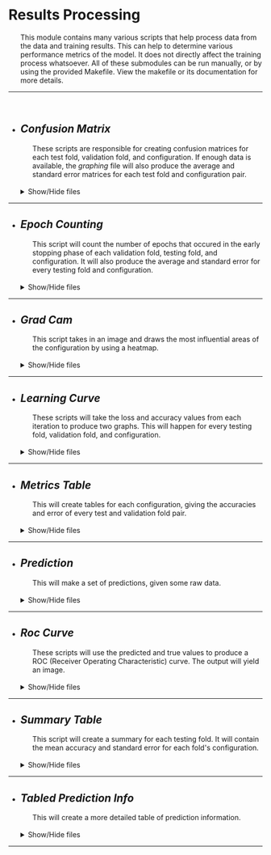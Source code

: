 # **Results Processing**
<ul> 
    This module contains many various scripts that help process data from the data and training results. This can help to determine various performance metrics of the model. It does not directly affect the training process whatsoever. 
    All of these submodules can be run manually, or by using the provided Makefile. View the makefile or its documentation for more details.

</ul> <hr> <br> 

+ ## ***Confusion Matrix***
    <ul> 
        These scripts are responsible for creating confusion matrices for each test fold, validation fold, and configuration. If enough data is available, the <i>graphing</i> file will also produce the average and standard error matrices for each test fold and configuration pair.
    </ul> <br>
    <details>
    <summary>Show/Hide files</summary>

    1) ### ***confusion_matrix.py:***
        ***Example:*** 
        >python3 confusion_matrix.py -j my_config.json

        <details>
        
        * ***Input:*** The configuration file. *(Optional)*
        * ***Output:*** A confusion matrix in CSV format.
        * ***confusion_matrix_config.json:***
            ```json
                {
                    "pred_path": "[path]/example_test_X_val_Y_val_predicted_index.csv",
                    "true_path": "[path]/example_test_X_val_Y_val true label index.csv",

                    "output_path": "[path]/confusion_matrix",
                    "output_file_prefix": "example_test_X_val_Y_val",

                    "label_types": [ "A", "B", "C" ]
                }
            ```
            * ***pred_path:*** The file path to the *indexed* predicted values of a specific testing fold, validation fold, and configuration.
            * ***true_path:*** The file path to the indexed true values of a specific testing fold, validation fold, and configuration.
            * ***output_path:*** The directory path to where the CSV file should be written. 
            * ***output_file_prefix:*** This will result in a file named "*[prefix]_conf_matrix.csv*" 
            * ***label_types:*** These are the labels that will appear on the output matrix.

        </details> <hr> <br>

    
    2) ### ***confusion_matrix_many.py:***
        ***Example:*** 
        >python3 confusion_matrix_many.py -j my_config.json

        <details>

        * ***Input:*** The configuration file. *(Optional)*
        * ***Output:*** Many confusion matrices in CSV format.
        * ***confusion_matrix_many_config.json:***
            ```json
                {
                    "data_path": "[path]/data",
                    "output_path": "[path]/confusion_matrix",

                    "label_types": { "A": 0, "B": 1, "C": 2 }
                }
            ```
            * ***data_path:*** The file path to the overall data. This folder should contain the testing folds' directories.
            * ***output_path:*** The directory path to where the confusion matrix CSV files should be written.
            * ***label_types:*** These are the labels that will appear on the output matrix.

        </details> <hr> <br>
    
    3) ### ***confusion_matrix_many_means.py:***
        ***Example:*** 
        >python3 confusion_matrix_many_means.py -j my_config.json

        <details>

        * ***Input:*** The configuration file. *(Optional)*
        * ***Output:*** Many confusion means in CSV format and their standard error.
        * ***confusion_matrix_many_means_config.json:***
            ```json
                {
                    "data_path": "[path]/data",
                    "matrices_path": "[path]/confusion_matrix",
                    "means_output_path": "[path]/confusion_matrix_means",
        
                    "round_to": 2,

                    "label_types": [ "A", "B", "C" ]
                }
            ```
            * ***data_path:*** The file path to the overall data. This folder should contain the testing folds' directories.
            * ***matrices_path:*** The directory path to the confusion matrices.
            * ***means_output_path:*** The directory path to where the confusion matrix CSV files should be written.
            * ***round_to:*** Allows for the rounding of output values.
            * ***label_types:*** These are the labels that will appear on the output matrix.
        
        </details> <hr> <br> <br> 
    </details>
<hr>


+ ## ***Epoch Counting***
    <ul> 
        This script will count the number of epochs that occured in the early stopping phase of each validation fold, testing fold, and configuration. It will also produce the average and standard error for every testing fold and configuration.
    </ul> <br>
    <details>
    <summary>Show/Hide files</summary>

    1) ### ***epoch_counting.py:***
        ***Example:*** 
        >python3 epoch_counting.py -j my_config.json

        <details>

        * ***Input:*** The configuration file. *(Optional)*
        * ***Output:*** Two CSV files. One for the every epoch count. The other for the average and standard error of each testing fold.
        * ***epoch_counting_config.json:***
            ```json
                {
                    "data_path": "[path]/data/",
                    "output_path": "[path]/epoch_output/"
                }
            ```
            * ***data_path:*** The file path to the overall data. This folder should contain the testing folds' directories.
            * ***output_path:*** The directory path to where the confusion matrix CSV files should be written.

        <details> <hr> <br> <br>
    </details>     
<hr>



+ ## ***Grad Cam***
    <ul> 
        This script takes in an image and draws the most influential areas of the configuration by using a heatmap. 
    </ul> <br>
    <details>
    <summary>Show/Hide files</summary>

    1) ### ***grad_cam.py:***
        ***Example:*** 
        >python3 grad_cam.py -j my_config.json

        <details>

        * ***Input:*** The configuration file. *(Optional)*
        * ***Output:*** One or more images.
        * ***grad_cam_config.json:***
            ```json
                {
                    "input_model_address": "[path]/model.h5",
                    "input_img_address": "[path]/img.png",
                    "output_image_address": "[path]/grad_cam",
                    "alpha": 0.7,
                    "last_conv_layer_name": ""
                }
            ```
            * ***input_model_address:*** The filepath to the trained model.
            * ***input_img_address:*** The input image to alter.
            * ***output_image_address:*** The address to output an image to.
            * ***alpha:*** The new image's alpha value.
            * ***last_conv_layer_name:*** The particular layer name within the model. If not provided, is automatically detected. *(Optional)*

        <details> <hr> <br>

    2) ### ***grad_cam_many.py:***
        ***Example:*** 
        >python3 grad_cam_many.py -j my_config.json

        <details>

        * ***Input:*** The configuration file. *(Optional)*
        * ***Output:*** One or more images.
        * ***grad_cam_many.json:***
            ```json
                {
                    "input_model_address": "[path]/model.h5",
                    "input_img_address": "[path]/img.png",
                    "output_image_address": "[path]/grad_cam",
                    "alpha": 0.7,
                    "last_conv_layer_name": "",

                    "query":{
                        "cutoff_number_of_results": -1,
                        "sort_images": true,

                        "test_subject": ["k2", "k4"],

                        "match": [true, false],

                        "true_label": ["ligament"],
                        "true_label_index": [],

                        "pred_label": [],
                        "pred_label_index": [2, 3],

                        "true_predicted_label_pairs": [],
                        "true_predicted_index_pairs": [[1, 2], [3, 3]] 
                }
            ```
            * ***input_model_address:*** The filepath to the trained model.
            * ***input_img_address:*** The input image to alter.
            * ***output_image_address:*** The address to output an image to.
            * ***alpha:*** The new image's alpha value.
            * ***last_conv_layer_name:*** The particular layer name within the model. If not provided, is automatically detected. *(Optional)*
            * ***query:*** All of the arguements within the query are entirely optional. This chooses specific images given the input path. For example, setting *match* to true will only output images with correct predictions. *(Optional)*

        </details> <br> <br>
    </details>
<hr>


+ ## ***Learning Curve***
    <ul> These scripts will take the loss and accuracy values from each iteration to produce two graphs. This will happen for every testing fold, validation fold, and configuration.
    </ul> <br>
    <details>
    <summary>Show/Hide files</summary>

    1) ### ***learning_curve.py:***
        ***Example:*** 
        >python3 learning_curve.py -j my_config.json

        <details>

        * ***Input:*** The configuration file. *(Optional)*
        * ***Output:*** Two images. One for accuracy and the other for loss.
        * ***learning_curve_config.json:***
            ```json
                {
                    "input_path": "[path]/[config]/[test fold]/",
                    "output_path": "[path]/learning_curve",

                    "loss_line_color": "r",
                    "val_loss_line_color": "b",
                    "acc_line_color": "b",
                    "val_acc_line_color": "r",

                    "font_family": "DejaVu Sans",
                    "label_font_size": 12,
                    "title_font_size": 12,

                    "save_resolution": 600,
                    "save_format": "png"
                }
            ```
            * ***input_path:*** The directory path of a particular testing fold.
            * ***output_path:*** The directory path to where the PNG files should be written. 
            * ***loss_line_color:*** Color of the loss line. 
            * ***val_loss_line_color:*** Color of the validation loss line.
            * ***acc_line_color:*** Color of the accuracy line.
            * ***val_acc_line_color:*** Color of the validation accuracy line. 
            * ***font_family:*** The font to be used with the PyPlot graphing tool.
            * ***label_font_size:*** Size of the axis label fonts.
            * ***title_font_size:*** Size of the title font. 
            * ***save_resolution:*** Resolution of the image output.
            * ***save_format:*** Image type to save.

        </details> <hr> <br>
    

    2) ### ***learning_curve_many.py:***
        ***Example:*** 
        >python3 learning_curve_many.py -j my_config.json

        <details>

        * ***Input:*** The configuration file. *(Optional)*
        * ***Output:*** Many images, for every testing fold, validation fold, and configuration.
        * ***learning_curve_many_config.json:***
            ```json
                {
                    "data_path": "[path]/data/",
                    "output_path": "[path]/learning_curve",

                    "loss_line_color": "r",
                    "val_loss_line_color": "b",
                    "acc_line_color": "b",
                    "val_acc_line_color": "r",

                    "font_family": "DejaVu Sans",
                    "label_font_size": 12,
                    "title_font_size": 12,

                    "save_resolution": 600,
                    "save_format": "png"
                }
            ```
            * ***data_path:*** The directory path of the data as a whole. This folder should contain the testing fold directories.
            * ***output_path:*** The directory path to where the PNG files should be written. 
            * ***loss_line_color:*** Color of the loss line. 
            * ***val_loss_line_color:*** Color of the validation loss line.
            * ***acc_line_color:*** Color of the accuracy line.
            * ***val_acc_line_color:*** Color of the validation accuracy line.
            * ***font_family:*** The font to be used with the PyPlot graphing tool.
            * ***label_font_size:*** Size of the axis label fonts.
            * ***title_font_size:*** Size of the title font. 
            * ***save_resolution:*** Resolution of the image output.
            * ***save_format:*** Image type to save.

        </details> <hr> <br> <br>
    </details>
<hr>



+ ## ***Metrics Table***
    <ul> This will create tables for each configuration, giving the accuracies and error of every test and validation fold pair.
    </ul> <br>
    <details>
    <summary>Show/Hide files</summary>

    1) ### ***metrics_table.py:***
        ***Example:*** 
        > python3 metrics_table.py -j my_config.json

        <details>
        
        * ***Input:*** The configuration file. *(Optional)*
        * ***Output:*** A CSV file.
        * ***metrics_table_config.json:***
            ```json
                {
                    "data_path": "[path]/data/",
                    "output_path": "[path]/metrics_output",
                    "output_filename": "metrics_table",

                    "round_to": 6
                }
            ```
            * ***data_path:*** The directory path of the data as a whole. This folder should contain the testing fold directories.
            * ***output_path:*** The directory path to where the CSV file should be written. 
            * ***output_filename:*** This will result in a file named "*[name].csv*" 
            * ***round_to:*** This will allow the rounding of output values.

        </details> <hr> <br> <br>
    </details>
<hr>



+ ## ***Prediction***
    <ul> This will make a set of predictions, given some raw data.
    </ul> <br>
    <details>
    <summary>Show/Hide files</summary>

    1) ### ***prediction.py:***
        ***Example:*** 
        > python3 prediction.py -j my_config.json

        <details>
        
        * ***Input:*** The configuration file. *(Optional)*
        * ***Output:*** A CSV file.
        *  ***prediction_config.json:***
           ```json {
                "prediction_output": "[path]/predictions",
                "test_subject_data_input": {
                    "subject_name": "[path]/Test_subject_[subject_name]"
                },
                "model_input": {
                    "model_name": "[path]/[model].h5"
                },
        
                "batch_size": 8,
                "output_tabled_info": true,
                "use_true_labels": false,
                    
                "image_settings": {
                    "mean": 0,
                    "use_mean": "false",
                    "class_names": "A,B,C,D",
                    "channels": 1,
                    "do_cropping" : "false",
                    "offset_height": 0,
                    "offset_width": 0,
                    "target_height": 241,
                    "target_width": 181
               }
            }
           ```
           * ***prediction_output:*** Where to output predictions.
           * ***test_subject_data_input:*** A dictionary of subject - path form.
           * ***model_input:*** A dictionary of model - path form. 
           * ***batch_size:*** The size of batches to predict with.
           * ***output_tabled_info:*** If true, will output tabled information of the predictions automatically.
           * ***use_true_labels:*** If false, the predictions will be made without any true labels. I.e. it will only guess what labels go to what image.
           * ***image_settings:*** How to alter the given images. Mainly should worry about 'class_names'.

        </details> <hr> <br> <br>
    </details>
<hr>



+ ## ***Roc Curve***
    <ul> These scripts will use the predicted and true values to produce a ROC (Receiver Operating Characteristic) curve. The output will yield an image.
    </ul> <br>
    <details>
    <summary>Show/Hide files</summary>

    1) ### ***roc_curve.py:***
        ***Example:*** 
        >python3 roc_curve.py -j my_config.json

        <details>

        * ***Input:*** The configuration file. *(Optional)*
        * ***Output:*** One image.
        * ***roc_curve_config.json:***
            ```json
                {
                    "pred_path": "[path]/example_test_X_val_Y_val_predicted.csv",
                    "true_path": "[path]/example_test_X_val_Y_val true label index.csv",
                    "output_path": "[path]/roc_curve",
                    "output_file_prefix": "roc_curve_example",

                    "line_width": "2",
                    "label_types": ["A", "B", "C"],
                    "line_colors": ["red", "blue", "yellow"],

                    "font_family": "DejaVu Sans",
                    "label_font_size": 12,
                    "title_font_size": 12,

                    "save_resolution": "figure",
                    "save_format": "png"
                }
            ```
            * ***pred_path:*** The file path to the *non-indexed* predicted values of a specific testing fold, validation fold, and configuration.
            * ***true_path:*** The file path to the indexed true values of a specific testing fold, validation fold, and configuration. 
            * ***output_path:*** The directory path to where the CSV file should be written. 
            * ***output_file_prefix:*** This will result in a file named "*[prefix]_conf_matrix.csv*" 
            * ***line_width:*** Width of the line. 
            * ***label_types:*** Axis labels.
            * ***line_colors:*** Color of the ROC curve.
            * ***font_family:*** The font to be used with the PyPlot graphing tool.
            * ***label_font_size:*** Size of the axis label fonts.
            * ***title_font_size:*** Size of the title font. 
            * ***save_resolution:*** Resolution of the image output.
            * ***save_format:*** Image type to save.
        
        </details> <hr> <br>
    
    2) ### ***roc_curve_many.py:***
        ***Example:*** 
        >python3 roc_curve_many.py -j my_config.json
        
        <details>

        * ***Input:*** The configuration file. *(Optional)*
        * ***Output:*** Many images, for every testing fold, validation fold, and configuration.
          * ***roc_curve_many_config.json:***
          ```json
              {
                  "data_path": "[path]/data/",
                  "output_path": "[path]/roc_output",

                  "line_width": "2",
                  "label_types": ["A", "B", "C"],
                  "line_colors": ["red", "blue", "yellow"],

                  "font_family": "DejaVu Sans",
                  "label_font_size": 12,
                  "title_font_size": 12,

                  "save_resolution": "figure",
                  "save_format": "png"
              }
          ```
          * ***data_path:*** The directory path of the data as a whole. This folder should contain the testing fold directories.
          * ***output_path:*** The directory path to where the PNG files should be written. 
          * ***line_width:*** Width of the line. 
          * ***label_types:*** Axis labels.
          * ***line_colors:*** Color of the ROC curve.
          * ***font_family:*** The font to be used with the PyPlot graphing tool.
          * ***label_font_size:*** Size of the axis label fonts.
          * ***title_font_size:*** Size of the title font. 
          * ***save_resolution:*** Resolution of the image output.
          * ***save_format:*** Image type to save.

        </details> <hr> <br> <br>
    </details>
<hr>



+ ## ***Summary Table***
    <ul> This script will create a summary for each testing fold. It will contain the mean accuracy and standard error for each fold's configuration.
    </ul> <br>
    <details>
    <summary>Show/Hide files</summary>

    1) ### ***summary_table.py:***
        ***Example:*** 
        > python3 summary_table.py -j my_config.json

        <details>

        * ***Input:*** The configuration file. *(Optional)*
        * ***Output:*** A CSV file.
        * ***summary_table_config.json:***
            ```json
                {
                    "data_path": "[path]/data/",
                    "output_path": "[path]/summary_output",
                    "output_filename": "summary_table",

                    "round_to": 6
                }
            ```
            * ***data_path:*** The directory path of the data as a whole. This folder should contain the testing fold directories.
            * ***output_path:*** The directory path to where the CSV file should be written. 
            * ***output_filename:*** This will result in a file named "*[name].csv*" 
            * ***round_to:*** This will allow the rounding of output values.

       </details> <hr>  <br> <br>
    </details>
<hr>



+ ## ***Tabled Prediction Info***
    <ul> This will create a more detailed table of prediction information.
    </ul> <br>
    <details>
    <summary>Show/Hide files</summary>

    1) ### ***tabled_prediction_info.py:***
        ***Example:*** 
        > python3 tabled_prediction_info.py -j my_config.json

        <details>

        * ***Input:*** The configuration file. *(Optional)*
        * ***Output:*** A CSV file.
        * ***tabled_prediction_info.json:***
        ***Example:*** 
            ```json
                {
                    "data_path": "[path]/data/",
                    "output_path": "[path]/summary_output",
  
                    "use_true_labels": true,

                    "label_types": {"0":"A", "1":"B", "2":"C"}
                }
            ```
            * ***data_path:*** The directory path of the data as a whole. This folder should contain the testing fold directories.
            * ***output_path:*** The directory path to where the CSV file should be written.
            * ***use_true_labels:*** Specifies whether to look for an image's true label or not.
            * ***label_types:*** The labels and their index.

       </details> <hr> <br> <br>
    </details>
<hr>
